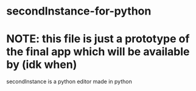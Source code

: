 # secondInstance-for-python
# NOTE: this file is just a prototype of the final app which will be available by (idk when)
secondInstance is a python editor made in python
